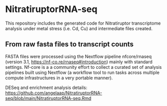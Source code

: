 # NitratiruptorRNA-seq
This repository includes the generated code for Nitratiruptor transcriptome analysis under metal stress (i.e. Cd, Cu) and intermediate files created. 

## From raw fasta files to transcript counts

FASTA files were processed using the Nextflow pipeline nfcore/rnaseq (version 3.1, https://nf-co.re/rnaseq#introduction) mainly with standard settings. Nf-core is a a community effort to collect a curated set of analysis pipelines built using Nextflow (a workflow tool to run tasks across multiple compute infrastructures in a very portable manner).



DESeq and enrichment analysis details: https://github.com/angelaap/NitratiruptorRNA-seq/blob/main/NitratiruptorRNA-seq.Rmd
